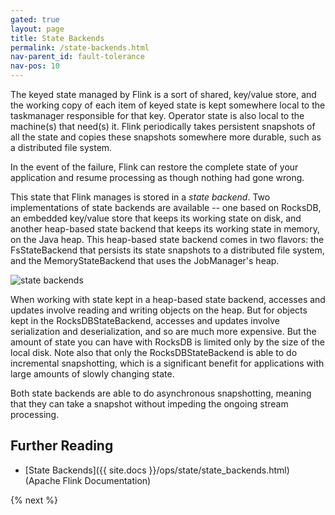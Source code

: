 ```yaml
---
gated: true
layout: page
title: State Backends
permalink: /state-backends.html
nav-parent_id: fault-tolerance
nav-pos: 10
---
```


The keyed state managed by Flink is a sort of shared, key/value store, and the working copy of each item of keyed state is kept somewhere local to the taskmanager responsible for that key. Operator state is also local to the machine(s) that need(s) it. Flink periodically takes persistent snapshots of all the state and copies these snapshots somewhere more durable, such as a distributed file system.

In the event of the failure, Flink can restore the complete state of your application and resume processing as though nothing had gone wrong.

This state that Flink manages is stored in a _state backend_. Two implementations of state backends are available -- one based on RocksDB, an embedded key/value store that keeps its working state on disk, and another heap-based state backend that keeps its working state in memory, on the Java heap. This heap-based state backend comes in two flavors: the FsStateBackend that persists its state snapshots to a distributed file system, and the MemoryStateBackend that uses the JobManager's heap.

![state backends]({{site.images}}/state-backends.png)

When working with state kept in a heap-based state backend, accesses and updates involve reading and writing objects on the heap. But for objects kept in the RocksDBStateBackend, accesses and updates involve serialization and deserialization, and so are much more expensive. But the amount of state you can have with RocksDB is limited only by the size of the local disk. Note also that only the RocksDBStateBackend is able to do incremental snapshotting, which is a significant benefit for applications with large amounts of slowly changing state.

Both state backends are able to do asynchronous snapshotting, meaning that they can take a snapshot without impeding the ongoing stream processing.

## Further Reading

- [State Backends]({{ site.docs }}/ops/state/state_backends.html) (Apache Flink Documentation)

{% next %}

